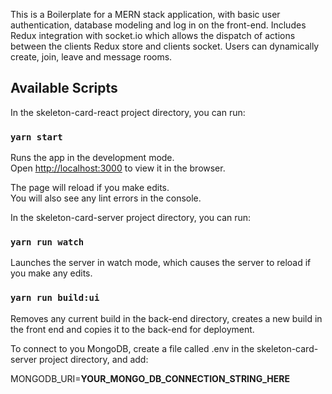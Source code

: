 This is a Boilerplate for a MERN stack application, with basic user authentication, database modeling and log in on the front-end. Includes Redux integration with socket.io which allows the dispatch of actions between the clients Redux store and clients socket. Users can dynamically create, join, leave and message rooms.

## Available Scripts

In the skeleton-card-react project directory, you can run:

### `yarn start`

Runs the app in the development mode.<br />
Open [http://localhost:3000](http://localhost:3000) to view it in the browser.

The page will reload if you make edits.<br />
You will also see any lint errors in the console.

In the skeleton-card-server project directory, you can run:

### `yarn run watch`

Launches the server in watch mode, which causes the server to reload if you make any edits.

### `yarn run build:ui`

Removes any current build in the back-end directory, creates a new build in the front end and copies it to the back-end for deployment.

To connect to you MongoDB, create a file called .env in the skeleton-card-server project directory, and add:

MONGODB_URI=**YOUR_MONGO_DB_CONNECTION_STRING_HERE**
